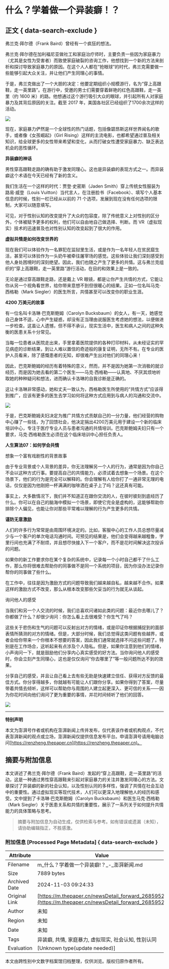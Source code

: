 # 什么？学着做一个异装癖！？

## 正文 { data-search-exclude }


弗兰克·拜尔德（Frank Baird）曾经有一个疯狂的想法。

弗兰克·拜尔德在加利福尼亚做社工和家庭治疗师时，主要负责一些因为家庭暴力（尤其是女性为受害者）而致使家庭破裂的咨询工作，他想找到一个新的方法来剖析和探讨导致家庭暴力的原因。在这个人人都在“抢眼球”的时代，弗兰克需要做一些能够引起大众关注，并让他们产生同理心的事情。

于是，弗兰克做出了一个大胆的决定：他要定期组织小规模游行，名为“穿上高跟鞋，走一英里路”。在游行中，受邀的男士们需要穿着鲜艳的红色高跟鞋，走一英里（约 1600 米）的路。他想通过这个游行吸引大众的眼球，并引起所有人对家庭暴力及其背后原因的关注。截至 2017 年，美国各社区已经组织了1700余次这样的活动。

![](http://image.thepaper.cn/www/image/12/712/394.jpg)

现在，家庭暴力俨然是一个全球性的热门话题，包括像碧昂斯这样世界闻名的歌手，或者像《女孩崛起》（Girl Rising）这样的主流电影，也都希望通过普及相关知识，给全球更多的女性带来希望和变化，从而打破女性遭受家庭暴力、缺乏表达机会的恶性循环。

**异装癖的神话**

男性穿高跟鞋走路的确有助于激发同理心。这也是异装癖的表现方式之一。而异装癖这个术语在今天已经有了新的含义。

我们生活在一个这样的时代：贾登·史密斯（Jaden Smith）穿上传统女性服装为路易·威登（Louis Vuitton）当代言人，在注册脸书（Facebook）、填写个人基本信息的时候，性别一栏已经从以前的 71 个选项，发展到现在没有任何选项的限制，大家可以随意填写。

可见，对于性别认知的改变提升了大众的包容度，除了传统意义上对性别的区分外，个体被赋予更多的权利，他们可以自由地自己做选择、判断。而 VR（虚拟现实）技术的迅速普及也对性别认知的改变起到了很大的作用。

**虚拟共情是如何改变世界的**

现在我们可以体验作为一名罪犯在监狱里生活，或是作为一名年轻人在贫民窟生活，甚至可以体验作为一头奶牛被牵往屠宰场的感觉。这些体验让我们深刻感受到他人身处困境时的深刻绝望。因此，我们也随之产生了更多的共情。这与弗兰克组织的“穿上高跟鞋，走一英里路”游行活动，在目的和效果上是一致的。

无论是通过穿高跟鞋走路，还是戴上 VR 眼镜，都是让你产生共情的方式，它能让你从另一个视角看世界，给你带来意想不到但很暖心的结果。正如一位名叫马克·西格勒（Mark Siegler）的医生所言，共情甚至可以改变你的职业生涯。

**4200 万美元的故事**

有一位名叫卡洛琳·巴克斯鲍姆（Carolyn Bucksbaum）的女人，有一天，她感觉自己身体不适，心中产生疑惑，却没有正当理由说服医生考虑她的想法，以便做进一步检查。这虽让人遗憾，但不得不承认，现实生活中，医生和病人之间的这种失衡的医患关系十分常见。

当每一位患者从医院走出来，手里拿着医院提供的各种打印材料，从未经证实的罕见病症的诊断结果，到让人难以置信的奇迹般的康复证明，无所不有。在专业的医护人员看来，除了感慨患者的无知，却很难产生出对他们的同理心来！

因此，巴克斯鲍姆的经历有着特殊的意义，然而，并不是因为她第一次消极的就诊经历，而是因为她去看的第二个医生——马克·西格勒——认真地、不厌其烦地听取她的种种疑问和想法，进而确认卡洛琳的自我诊断是正确的。

这让卡洛琳非常感动，她和丈夫一致认为，西格勒医生所使用的“共情方式”应该得到推广，应该有更多的医生去学习如何将这种方式应用到与病人的沟通和交流中。

![](http://image.thepaper.cn/www/image/12/712/429.jpg)

于是，巴克斯鲍姆夫妇决定为推广共情方式贡献自己的一分力量，他们经营的购物中心赚了一些钱，为了回馈社会，他决定捐出4200万美元用于建设一个新的临床培训中心，专注于医疗专业人员与患者沟通的共情培训。巴克斯鲍姆夫妇只有一个要求，马克·西格勒医生必须在这个临床培训中心担任负责人。

**人生算法07：如何学会共情**

想象一个富有戏剧性的背景故事

由于专业背景或个人背景的差异，你无法理解另一个人的行为，通常是因为你自己不会以这种方式行事。要提高自己的共情能力，必须试着去想象一个场景。在这个场景下，他们的行为是完全可以解释的。你会理解有人给你打了一通非常无理的电话，仅仅是因为他刚把一杯满满的咖啡洒在桌子上了吗？这还真有可能。

事实上，大多数情况下，我们并不知道正在跟你交流的人，在彼时彼刻到底经历了什么。你可以在自己的脑海中模拟一个场景，即使它完全是虚构的，这能够帮助你排除个人偏见，也能让你对那些平常难以理解的行为产生更多的共情。

**谨防无意激励**

人们的许多行为常常是由周围环境决定的。比如，客服中心的工作人员总想尽量减少与一个客户的单次电话沟通时间。可预见的结果是，他们会变得越来越粗鲁，字里行间也充满了不耐烦，并且想尽快接入下一个客户，而不是花时间解决这次投诉的问题。

如果你的新工作要求你在某个复杂的系统中，记录每一个小时自己都干了什么工作，那么你将很难去帮助你的同事做不是同一个系统的项目，因为你没办法记录你帮你的同事做了些什么。

在工作中，往往是因为激励方式的问题导致我们越来越自私，越来越不合作。如果这样的激励方式不改变，那么从根本改变那些欠妥当的行为就无从谈起。

询问他人的感受

当我们和另一个人交流的时候，我们总喜欢问诸如此类的问题：最近你去哪儿了？你都做了什么？却很少询问：你怎么看上去很难受？你生气了吗？

这些关于悲伤和生气的问题可以反射出对方的情绪，或是印证你根据捕捉到的面部表情所猜测的对方的情绪。但是，大部分时候，我们总觉得这类问题有些越界，或者会给你带来一个你根本不想要的答案，因此我们通常就选择不问这些问题了。特别是在工作场合，这听起来有点涉及个人隐私。但是，如果你注意到他们的情绪，小声询问一下，就是鼓励他们分享内心真实感受的好方法。当你询问他人的感受时，你会立刻产生同理心，这也是仅仅询问“你去哪里了”等一般问题所达不到的效果。

分享自己的感受，并且让自己看上去有些无助是快速建立信任、获得对方反馈的最佳方式。你分享得越多，你就越有可能让人们跟你分享。如果你得到了答案，尽量带着共情去倾听，这样可以帮助你与周围的人建立起更深入、更可信的关系——因为你花时间向他们询问了更为重要的事情，并花时间倾听了他们的回答。

![](http://image.thepaper.cn/www/image/12/710/305.jpg)

---

**特别声明**

本文为澎湃号作者或机构在澎湃新闻上传并发布，仅代表该作者或机构观点，不代表澎湃新闻的观点或立场，澎湃新闻仅提供信息发布平台。申请澎湃号请用电脑访问[https://renzheng.thepaper.cn](https://renzheng.thepaper.cn)。

## 摘要与附加信息

<!-- tcd_abstract -->
本文讲述了弗兰克·拜尔德（Frank Baird）发起的“穿上高跟鞋，走一英里路”的活动，这是一种通过男性穿高跟鞋来引起对家庭暴力的关注并激发同理心的方法。文章探讨了异装癖的新的社会认知，以及性别认同的多样性，强调了共情在社会互动中的重要性。通过虚拟现实等现代技术，人们可以更深入地理解他人的经历和感受。文中提到了卡洛琳·巴克斯鲍姆（Carolyn Bucksbaum）和医生马克·西格勒（Mark Siegler）关于医患关系和共情的重要性，展示了一系列关于如何提升共情能力的具体策略与思考。
<!-- tcd_abstract_end -->

> 摘要与附加信息为自动生成，仅供检索与参考。如有错误或遗漏（未知），请协助编辑指正，不胜感激。

### 附加信息 [Processed Page Metadata] { data-search-exclude }

| Attribute       | Value                                  |
|-----------------|----------------------------------------|
| Filename        | m_什么？学着做一个异装癖!？_-_澎湃新闻.md                             |
| Size            | 7889 bytes                           |
| Archived Date   | 2024-11-03 09:24:33                             |
| Original Link   | [https://m.thepaper.cn/newsDetail_forward_2685952](https://m.thepaper.cn/newsDetail_forward_2685952)                       |
| Author          | 未知                               |
| Region          | 未知                               |
| Date            | 未知                                 |
| Tags            | 异装癖, 共情, 家庭暴力, 虚拟现实, 社会认知, 性别认同                                 |
| Evaluation            | [Unknown type(update needed)]                                 |
<!-- tcd_table_end -->

本文由跨性别中文数字档案馆归档整理，仅供浏览。版权归原作者所有。
